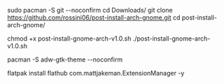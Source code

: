 sudo pacman -S git --noconfirm
cd Downloads/
git clone https://github.com/rossini06/post-install-arch-gnome.git
cd post-install-arch-gnome/

chmod +x post-install-gnome-arch-v1.0.sh
./post-install-gnome-arch-v1.0.sh

pacman -S adw-gtk-theme --noconfirm

flatpak install flathub com.mattjakeman.ExtensionManager -y
